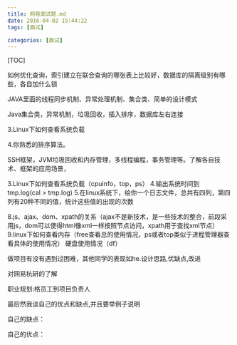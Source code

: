```yaml
---
title: 网易面试题.md
date: 2016-04-02 15:44:22
tags: [面试]

categories: [面试]
---
```


[TOC]

<!--more-->

如何优化查询，索引建立在联合查询的哪张表上比较好，数据库的隔离级别有哪些，各自加什么锁

JAVA里面的线程同步机制、异常处理机制、集合类、简单的设计模式

Java集合类，异常机制，垃圾回收，插入排序，数据库左右连接

3.Linux下如何查看系统负载

4.你熟悉的排序算法。

SSH框架，JVM垃圾回收和内存管理，多线程编程，事务管理等。了解各自技术、框架的应用场景，

3.Linux下如何查看系统负载（cpuinfo，top，ps）
4.输出系统时间到tmp.log(cal > tmp.log)
5.在linux系统下，给你一个日志文件，总共有四列，第四列有20种不同的值，统计这些值的出现的次数


8.js、ajax、dom、xpath的关系（ajax不是新技术，是一些技术的整合，前段采用js，dom可以使得html像xml一样按照节点访问，xpath用于查找xml节点）
9.linux下如何查看内存（free查看总的使用情况，ps或者top类似于进程管理器查看具体的使用情况） 硬盘使用情况（df）

做项目有没有遇到过困难，其他同学的表现如he.设计思路,优缺点,改进

对网易杭研的了解

职业规划:格员工到项目负责人

最后然我谈自己的优点和缺点,并且要举例子说明

自己的缺点：

自己的优点：